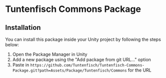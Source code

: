 # Tuntenfisch Commons Package

## Installation

You can install this package inside your Unity project by following the steps below:

1. Open the Package Manager in Unity
2. Add a new package using the "Add package from git URL..." option
3. Paste in ```https://github.com/Tuntenfisch/Tuntenfisch-Commons-Package.git?path=Assets/Package/Tuntenfisch/Commons``` for the URL
